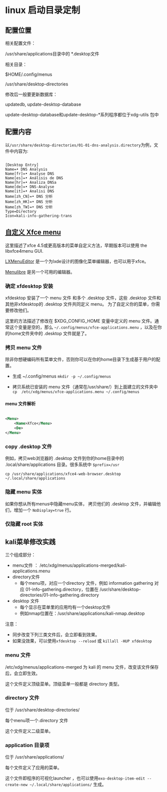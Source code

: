 # linux 启动目录定制

## 配置位置

相关配置文件：

/usr/share/applications目录中的 *.desktop文件

相关目录：

$HOME/.config/menus



/usr/share/desktop-directories

修改后一般要更新数据库：

updatedb, update-desktop-database

update-desktop-database和update-desktop-*系列程序都位于xdg-utils 包中

## 配置内容

以`/usr/share/desktop-directories/01-01-dns-analysis.directory`为例，文件中内容为:

```

[Desktop Entry]
Name=• DNS Analysis
Name[fr]=• Analyse DNS
Name[es]=• Análisis de DNS
Name[hr]=• Analiza DNSa
Name[de]=• DNS-Analyse
Name[it]=• Analisi DNS
Name[zh_CN]=• DNS 分析
Name[zh_HK]=• DNS 分析
Name[zh_TW]=• DNS 分析
Type=Directory
Icon=kali-info-gathering-trans
```

## [自定义 Xfce menu](https://wiki.xfce.org/howto/customize-menu)

这里描述了xfce 4.5或更高版本的菜单自定义方法，早期版本可以使用 the libxfce4menu GUI.

[LXMenuEditor](http://lxmed.sourceforge.net/) 是一个为lxde设计的图像化菜单编辑器，也可以用于xfce。 

[Menulibre](https://launchpad.net/menulibre) 是另一个可用的编辑器。

### 确定 xfdesktop 安装

xfdesktop 安装了一个 menu 文件 和多个 .desktop 文件，这些 .desktop 文件和其他非xfdesktop的 .desktop 文件共同定义 menu。 为了自定义你的菜单，你需要修改他们。

这里的方法描述了修改在 $XDG_CONFIG_HOME 变量中定义的 menu 文件。通常这个变量是空的，那么 `~/.config/menus/xfce-applications.menu` ，以及在你的home文件夹中的 .desktop 文件就是了。

### 拷贝 menu 文件

除非你想硬编码所有菜单文件，否则你可以在你的home目录下生成基于用户的配置。

- 生成 ~/.config/menus
`mkdir -p ~/.config/menus`

- 拷贝系统已安装的 menu 文件（通常在/usr/share/）到上面建立的文件夹中
`cp  /etc/xdg/menus/xfce-applications.menu ~/.config/menus`


#### menu 文件解析

```xml

<Menu>
    <Name>Xfce</Menu>
    <De>
</Menu>
```
    
### copy .desktop 文件

例如，拷贝web浏览器的 .desktop  文件到你的home目录中的 .local/share/applications 目录。很多系统中 `$prefix=/usr`

`cp /usr/share/applications/xfce4-web-browser.desktop ~/.local/share/applications`

### 隐藏 menu 实体

如果你想从所有menus中隐藏menu实体， 拷贝他们的 .desktop 文件，并编辑他们，增加一个 `NoDisplay=true` 行。

### 仅隐藏 root 实体

## kali菜单修改实践

三个组成部分：
- menu文件 ： /etc/xdg/menus/applications-merged/kali-applications.menu
- directory文件
  - 每个menu项，对应一个directory 文件，例如 information gathering 对应 01-info-gathering.directory，位置在 /usr/share/desktop-directories/01-info-gathering.directory   
- desktop 文件
  - 每个显示在菜单里的应用均有一个desktop文件
  - 例如nmap位置在：/usr/share/applications/kali-nmap.desktop


注意：
- 同步改变下列三类文件后，会立即看到效果。
- 如果没效果，可以使用`xfdesktop --reload` 或 `killall -HUP xfdesktop`


### menu 文件
/etc/xdg/menus/applications-merged 为 kali 的 menu 文件，改变该文件保存后，会立即生效。

这个文件定义顶级菜单。顶级菜单一般都是 directory 类型。
### directory 文件
位于
/usr/share/desktop-directories/

每个menu项一个.directory  文件

这个文件定义二级菜单。
### application 目录项

位于
/usr/share/applications/

每个文件定义了应用的菜单。


这个文件即程序的可视化launcher ，也可以使用`exo-desktop-item-edit --create-new ~/.local/share/applications/` 生成。
